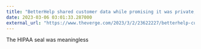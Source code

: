 ```yaml
---
title: "BetterHelp shared customer data while promising it was private, says FTC - The Verge"
date: 2023-03-06 03:01:33.287000
external_url: "https://www.theverge.com/2023/3/2/23622227/betterhelp-customer-data-advertising-privacy-facebook-snapchat"
---
```


The HIPAA seal was meaningless